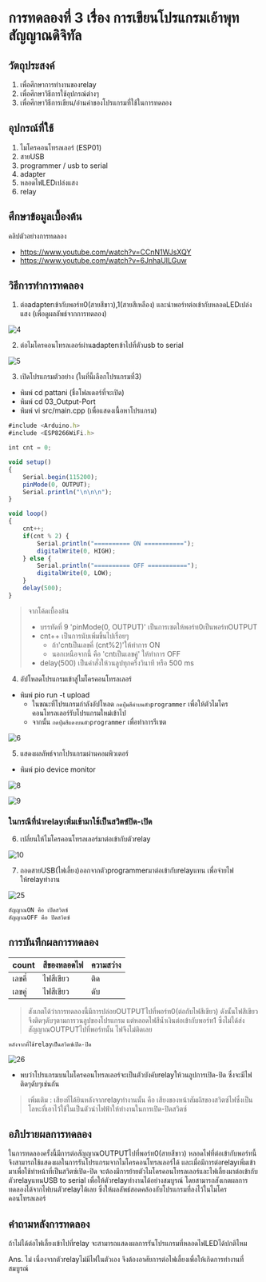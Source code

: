 # การทดลองที่ 3 เรื่อง การเขียนโปรแกรมเอ้าพุทสัญญาณดิจิทัล
## วัตถุประสงค์
1. เพื่อศึกษาการทำงานของrelay
2. เพื่อศึกษาวิธีการใช้อุปกรณ์ต่างๆ
3. เพื่อศึกษาวิธีการเขียน/อ่านค่าของโปรแกรมที่ใช้ในการทดลอง
## อุปกรณ์ที่ใช้
1. ไมโครคอนโทรลเลอร์ (ESP01)
2. สายUSB
3. programmer / usb to serial
4. adapter
5. หลอดไฟLEDเปล่งแสง
6. relay
## ศึกษาข้อมูลเบื้องต้น
คลิปตัวอย่างการทดลอง 
* https://www.youtube.com/watch?v=CCnN1WJsXQY
* https://www.youtube.com/watch?v=6JnhaUILGuw
## วิธีการทำการทดลอง
1. ต่อadapterเข้ากับพอร์ท0(สายสีขาว),1(สายสีเหลือง) และนำพอร์ทต่อเข้ากับหลอดLEDเปล่งแสง (เพื่อดูผลลัพธ์จากการทดลอง)

![4](https://user-images.githubusercontent.com/80879818/112313689-b4dbe080-8cda-11eb-87ca-6766a18c049f.jpg)


2. ต่อไมโครคอนโทรลเลอร์ผ่านadapterเข้าไปที่ตัวusb to serial

![5](https://user-images.githubusercontent.com/80879818/112314208-56633200-8cdb-11eb-93c1-f1e51f3d3936.jpg)

3. เปิดโปรแกรมตัวอย่าง (ในที่นี้เลือกโปรแกรมที่3)
* พิมพ์ cd pattani (ชื่อโฟลเดอร์ที่จะเปิด)
* พิมพ์ cd 03_Output-Port
* พิมพ์ vi src/main.cpp (เพื่อแสดงเนื้อหาโปรแกรม)
```javascript
#include <Arduino.h>
#include <ESP8266WiFi.h>

int cnt = 0;

void setup()
{
	Serial.begin(115200);
	pinMode(0, OUTPUT);
	Serial.println("\n\n\n");
}

void loop()
{
	cnt++;
	if(cnt % 2) {
		Serial.println("========== ON ===========");
		digitalWrite(0, HIGH);
	} else {
		Serial.println("========== OFF ===========");
		digitalWrite(0, LOW);
	}
	delay(500);
}
```
> จากโค้ดเบื้องต้น
> * บรรทัดที่ 9 'pinMode(0, OUTPUT)' เป็นการเซตให้พอร์ท0เป็นพอร์ทOUTPUT
> * cnt++ เป็นการนับเพิ่มขึ้นไปเรื่อยๆ 
>   * ถ้า'cntเป็นเลขคี่ (cnt%2)'ให้ทำการ ON
>   * นอกเหนือจากนี้ คือ 'cntเป็นเลขคู่' ให้ทำการ OFF
> * delay(500) เป็นคำสั่งให้วนลูปทุกครึ่งวินาที หรือ 500 ms
4. อัปโหลดโปรแกรมเข้าสู่ไมโครคอนโทรลเลอร์
* พิมพ์ pio run -t upload
	* ในขณะที่โปรแกรมกำลังอัปโหลด `กดปุ่มสีดำบนตัวprogrammer` เพื่อให้ตัวไมโครคอนโทรลเลอร์รับโปรแกรมใหม่เข้าไป
	* จากนั้น `กดปุ่มสีแดงบนตัวprogrammer` เพื่อทำการรีเซต

![6](https://user-images.githubusercontent.com/80879818/112324689-a0e9ac00-8ce5-11eb-8271-047e9967333e.jpg)

5. แสดงผลลัพธ์จากโปรแกรมผ่านคอมพิวเตอร์
* พิมพ์ pio device monitor

![8](https://user-images.githubusercontent.com/80879818/112325198-0fc70500-8ce6-11eb-94f4-dceb2795eaaa.jpg)

![9](https://user-images.githubusercontent.com/80879818/112326829-739dfd80-8ce7-11eb-909d-d92354b642c8.jpg)

### ในกรณีที่นำrelayเพิ่มเข้ามาใช้เป็นสวิตซ์ปิด-เปิด
6. เปลี่ยนให้ไมโครคอนโทรลเลอร์มาต่อเข้ากับตัวrelay 

![10](https://user-images.githubusercontent.com/80879818/112331270-59feb500-8ceb-11eb-9a35-df8bfa024abf.jpg)

7. ถอดสายUSB(ไฟเลี้ยง)ออกจากตัวprogrammerมาต่อเข้ากับrelayแทน เพื่อจ่ายไฟให้relayทำงาน

![25](https://user-images.githubusercontent.com/80879818/112331965-f1640800-8ceb-11eb-81dc-b78661f2417b.jpg)

```javascript
สัญญาณON คือ เปิดสวิตซ์
สัญญาณOFF คือ ปิดสวิตซ์
```
## การบันทึกผลการทดลอง
count | สีของหลอดไฟ | ความสว่าง
----- | ----------- | -------
เลขคี่ | ไฟสีเขียว | ติด
เลขคู่ | ไฟสีเขียว | ดับ
> สังเกตได้ว่าการทดลองนี้มีการปล่อยOUTPUTไปที่พอร์ท0(ต่อกับไฟสีเขียว) ดังนั้นไฟสีเขียวจึงติดๆดับๆตามการวนลูปของโปรแกรม แต่หลอดไฟสีน้ำเงินต่อเข้ากับพอร์ท1 ซึ่งไม่ได้ส่งสัญญาณOUTPUTไปที่พอร์ทนั้น ไฟจึงไม่ติดเลย

`หลังจากที่ใช้relayเป็นสวิตซ์เปิด-ปิด`

![26](https://user-images.githubusercontent.com/80879818/112334036-b236b680-8ced-11eb-93a7-01ed68d90c2f.jpg)

* พบว่าโปรแกรมบนไมโครคอนโทรลเลอร์จะเป็นตัวบังคับrelayให้วนลูปการเปิด-ปิด ซึ่งจะมีไฟติดๆดับๆเช่นกัน
> เพิ่มเติม : เสียงที่ได้ยินหลังจากrelayทำงานนั้น คือ เสียงของหน้าสัมผัสของสวิตซ์ไฟซึ่งเป็นโลหะที่เอาไว้ใช้ในเป็นตัวนำไฟฟ้าให้ทำงานในการเปิด-ปิดสวิตซ์
## อภิปรายผลการทดลอง
ในการทดลองครั้งนี้มีการต่อสัญญาณOUTPUTไปที่พอร์ท0(สายสีขาว) หลอดไฟที่ต่อเข้ากับพอร์ทนี้จึงสามารถใช้แสดงผลในการรันโปรแกรมจากไมโครคอนโทรลเลอร์ได้ และเมื่อมีการต่อrelayเพิ่มเข้ามาเพื่อใช้ทำหน้าที่เป็นสวิตซ์เปิด-ปิด จะต้องมีการย้ายตัวไมโครคอนโทรลเลอร์และไฟเลี้ยงมาต่อเข้ากับตัวrelayแทนUSB to serial เพื่อให้ตัวrelayทำงานได้อย่างสมบูรณ์ โดยสามารถสังเกตผลการทดลองได้จากไฟบนตัวrelayได้เลย ซึ่งให้ผลลัพธ์สอดคล้องกับโปรแกรมที่ลงไว้ในไมโครคอนโทรลเลอร์
## คำถามหลังการทดลอง
ถ้าไม่ได้ต่อไฟเลี้ยงเข้าไปที่relay จะสามารถแสดงผลการรันโปรแกรมที่หลอดไฟLEDได้ปกติไหม

Ans. ไม่ เนื่องจากตัวrelayไม่มีไฟในตัวเอง จึงต้องอาศัยการต่อไฟเลี้ยงเพื่อให้เกิดการทำงานที่สมบูรณ์
